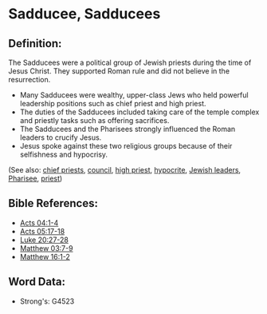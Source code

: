 # Sadducee, Sadducees #

## Definition: ##

The Sadducees were a political group of Jewish priests during the time of Jesus Christ. They supported Roman rule and did not believe in the resurrection.

* Many Sadducees were wealthy, upper-class Jews who held powerful leadership positions such as chief priest and high priest.
* The duties of the Sadducees included taking care of the temple complex and priestly tasks such as offering sacrifices.
* The Sadducees and the Pharisees strongly influenced the Roman leaders to crucify Jesus.
* Jesus spoke against these two religious groups because of their selfishness and hypocrisy.


(See also: [chief priests](../other/chiefpriests.md), [council](../other/council.md), [high priest](../kt/highpriest.md), [hypocrite](../kt/hypocrite.md), [Jewish leaders](../other/jewishleaders.md), [Pharisee](../kt/pharisee.md), [priest](../kt/priest.md))

## Bible References: ##

* [Acts 04:1-4](rc://en/tn/help/act/04/01)
* [Acts 05:17-18](rc://en/tn/help/act/05/17)
* [Luke 20:27-28](rc://en/tn/help/luk/20/27)
* [Matthew 03:7-9](rc://en/tn/help/mat/03/07)
* [Matthew 16:1-2](rc://en/tn/help/mat/16/01)


## Word Data: ##

* Strong's: G4523
